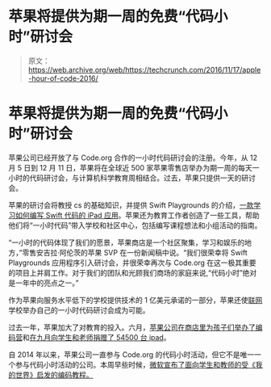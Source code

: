 # 苹果将提供为期一周的免费“代码小时”研讨会 

> 原文：<https://web.archive.org/web/https://techcrunch.com/2016/11/17/apple-hour-of-code-2016/>

# 苹果将提供为期一周的免费“代码小时”研讨会

苹果公司已经开放了与 Code.org 合作的一小时代码研讨会的注册。今年，从 12 月 5 日到 12 月 11 日，苹果将在全球近 500 家苹果零售店举办为期一周的每天一小时的代码研讨会，与计算机科学教育周相结合。过去，苹果只提供一天的研讨会。

苹果的研讨会将教授 cs 的基础知识，并提供 Swift Playgrounds 的介绍，[一款学习如何编写 Swift 代码的 iPad 应用](https://web.archive.org/web/20221209145932/https://beta.techcrunch.com/2016/06/13/apple-launches-swift-playgrounds-for-ipad-to-teach-kids-to-code/)。苹果还为教育工作者创造了一些工具，帮助他们将“一小时代码”带入学校和社区中心，包括编写课程想法和小组活动的指南。

“一小时的代码体现了我们的愿景，苹果商店是一个社区聚集，学习和娱乐的地方，”零售安吉拉·阿伦茨的苹果 SVP 在一份新闻稿中说。“我们很荣幸将 Swift Playgrounds 应用程序引入研讨会，并很荣幸再次与 Code.org 在这一极其重要的项目上并肩工作。对于我们的团队和光顾我们商场的家庭来说,“代码小时”绝对是一年中的亮点之一。”

作为苹果向服务水平低下的学校提供技术的 1 亿美元承诺的一部分，苹果还使[联网](https://web.archive.org/web/20221209145932/http://www.apple.com/education/connectED/schools/)学校举办自己的一小时代码研讨会成为可能。

过去一年，苹果加大了对教育的投入。六月，[苹果公司在商店里为孩子们举办了编码营](https://web.archive.org/web/20221209145932/https://beta.techcrunch.com/2016/06/21/apple-launches-coding-camps-for-kids-in-its-retail-stores/)和[在九月向学生和老师捐赠了 54500 台 ipad](https://web.archive.org/web/20221209145932/https://beta.techcrunch.com/2016/09/07/apple-stays-in-school-with-coding-curriculum-and-a-revamped-iwork/)。

自 2014 年以来，苹果公司一直参与 Code.org 的代码小时活动，但它不是唯一一个参与代码小时活动的公司。本周早些时候，[微软宣布了面向学生和教师的受《我的世界》启发的编码教程。](https://web.archive.org/web/20221209145932/https://news.microsoft.com/2016/11/15/microsoft-and-code-org-announce-free-minecraft-hour-of-code-tutorial-for-computer-science-education-week-dec-5-11/#sm.000016qbml3yaqfbewwfwc4haej65)